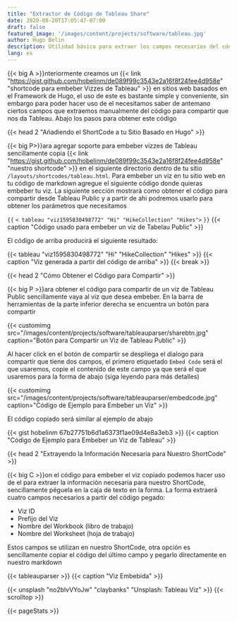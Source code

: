 ```yaml
---
title: "Extractor de Código de Tableau Share"
date: 2020-08-20T17:05:47-07:00
draft: false
featured_image: '/images/content/projects/software/tableau.jpg'
author: Hugo Belin
description: Utilidad básica para extraer los campos necesarios del código para compartir de Tableau con el objetivo de usarlos con nuestro shortcode para embeber Tableau
lang: es
---
```


{{< big A >}}nteriormente creamos un {{< link "https://gist.github.com/hobelinm/de089f99c3543e2a16f8f24fee4d958e" "shortcode para embeber Vizzes de Tableau" >}} en sitios web basados en el 
Framework de Hugo, el uso de este es bastante simple y conveniente, sin embargo para poder hacer uso de el necesitamos saber de antemano ciertos campos que extraemos manualmente del
código para compartir que nos da Tableau. Abajo los pasos para obtener este código

{{< head 2 "Añadiendo el ShortCode a tu Sitio Basado en Hugo" >}}

{{< big P>}}ara agregar soporte para embeber vizzes de Tableau sencillamente copia {{< link "https://gist.github.com/hobelinm/de089f99c3543e2a16f8f24fee4d958e" "nuestro shortcode" >}} en el 
siguiente directorio dentro de tu sitio `/layouts/shortcodes/tableau.html`. Para embeber un viz en tu sitio web en tu código de markdown agregue el siguiente código donde quieras embeber tu viz. 
La siguiente sección mostrará como obtener el código para compartir desde Tableau Public y a partir de ahi podremos usarlo para obtener los parámetros que necesitamos

`{{` `< tableau "viz1595830498772" "Hi" "HikeCollection" "Hikes">` `}}`
{{< caption "Código usado para embeber un viz de Tabelau Public" >}}

El código de arriba producirá el siguiente resultado:

{{< tableau "viz1595830498772" "Hi" "HikeCollection" "Hikes" >}}
{{< caption "Viz generada a partir del código de arriba" >}}
{{< break >}}


{{< head 2 "Cómo Obtener el Código para Compartir" >}}

{{< big P >}}ara obtener el código para compartir de un viz de Tableau Public sencillamente vaya al viz que desea embeber. En la barra de herramientas de la parte inferior derecha se encuentra 
un botón para compartir

{{< customimg src="/images/content/projects/software/tableauparser/sharebtn.jpg" caption="Botón para Compartir un Viz de Tableau Public" >}}

Al hacer click en el botón de compartir se despliega el dialogo para compartir que tiene dos campos, el primero etiquetado `Embed Code` será el que usaremos, copie el contenido de este campo 
ya que será el que usaremos para la forma de abajo (siga leyendo para más detalles)

{{< customimg src="/images/content/projects/software/tableauparser/embedcode.jpg" caption="Código de Ejemplo para Embeber un Viz" >}}

El código copiado será similar al ejemplo de abajo

{{< gist hobelinm 67b27751b6d1a6373f1ae09d4e8a3eb3 >}}
{{< caption "Código de Ejemplo para Embeber un Viz de Tableau" >}}

{{< head 2 "Extrayendo la Información Necesaria para Nuestro ShortCode" >}}

{{< big C >}}on el código para embeber el viz copiado podemos hacer uso de el para extraer la información necesaria para nuestro ShortCode, sencillamente péguela en la caja de texto en la forma. 
La forma extraerá cuatro campos necesarios a partir del código pegado:
- Viz ID
- Prefijo del Viz
- Nombre del Workbook (libro de trabajo)
- Nombre del Worksheet (hoja de trabajo)

Estos campos se utilizan en nuestro ShortCode, otra opción es sencillamente copiar el código del último campo y pegarlo directamente en nuestro markdown

{{< tableauparser >}}
{{< caption "Viz Embebida" >}}

{{< unsplash "no2blvVYoJw" "claybanks" "Unsplash: Tableau Viz" >}}
{{< scrolltop >}}

{{< pageStats >}}
